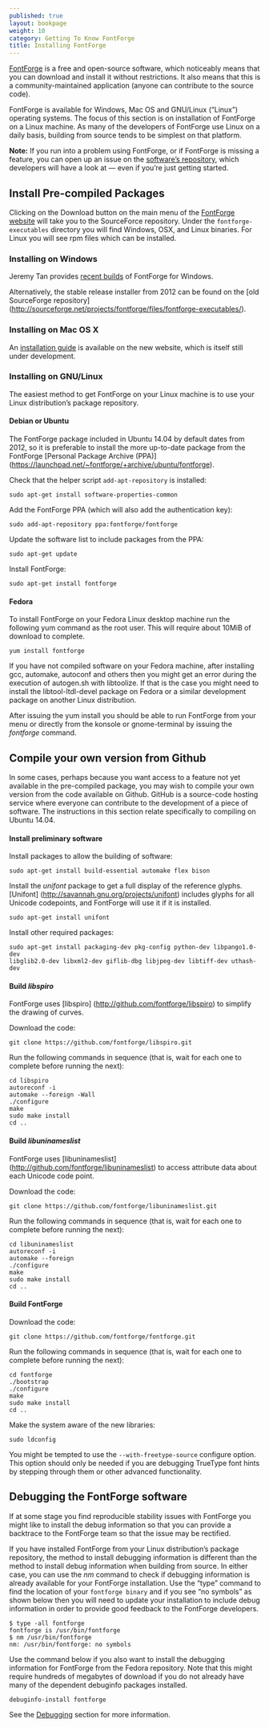 ```yaml
---
published: true
layout: bookpage
weight: 10
category: Getting To Know FontForge
title: Installing FontForge
---
```


[FontForge] is a free and open-source software, which noticeably means that you can download and
install it without restrictions.  It also means that this is a community-maintained application (anyone can contribute to the source code).

FontForge is available for Windows, Mac OS and GNU/Linux (“Linux”) operating systems. The focus of this section is on installation of FontForge on a Linux machine. As many of the developers of FontForge use Linux on a daily basis, building from source tends to be simplest on that platform.

<p class="note"><b>Note:</b> If you run into a problem using FontForge, or if FontForge is missing a
feature, you can open up an issue on the <a href="https://github.com/fontforge/fontforge">software’s
repository</a>, which developers will have a look at &mdash; even if you’re just getting started.</p>


## Install Pre-compiled Packages

Clicking on the Download button on the main menu of the [FontForge website][FontForge] will take you
to the SourceForce repository. Under the `fontforge-executables` directory you will find Windows,
OSX, and Linux binaries. For Linux you will see rpm files which can be installed.

### Installing on Windows

Jeremy Tan provides [recent builds](http://sourceforge.net/projects/fontforgebuilds/) of
FontForge for Windows.

Alternatively, the stable release installer from 2012 can be found on the [old SourceForge repository]
(http://sourceforge.net/projects/fontforge/files/fontforge-executables/).

### Installing on Mac OS X

An [installation guide](http://fontforge.github.io/en-US/downloads/mac/) is available on the new
website, which is itself still under development.

### Installing on GNU/Linux

The easiest method to get FontForge on your Linux machine is to use your Linux distribution’s package repository.

#### Debian or Ubuntu

The FontForge package included in Ubuntu 14.04 by default dates from 2012, so it is preferable to install the more up-to-date package from the FontForge [Personal Package Archive (PPA)] (https://launchpad.net/~fontforge/+archive/ubuntu/fontforge).

Check that the helper script `add-apt-repository` is installed:
    
```
sudo apt-get install software-properties-common
```

Add the FontForge PPA (which will also add the authentication key):
    
```
sudo add-apt-repository ppa:fontforge/fontforge
```

Update the software list to include packages from the PPA:
    
```
sudo apt-get update
```

Install FontForge:
    
```
sudo apt-get install fontforge
```

#### Fedora

To install FontForge on your Fedora Linux desktop machine run the following yum command as the root
user. This will require about 10MiB of download to complete.

```
yum install fontforge
```

If you have not compiled software on your Fedora machine, after installing gcc, automake, autoconf
and others then you might get an error during the execution of autogen.sh with libtoolize. If that
is the case you might need to install the libtool-ltdl-devel package on Fedora or a similar
development package on another Linux distribution.

After issuing the yum install you should be able to run FontForge from your menu or directly from
the konsole or gnome-terminal by issuing the *fontforge* command.


## Compile your own version from Github

In some cases, perhaps because you want access to a feature not yet available in the pre-compiled package, you may wish to compile your own version from the code available on Github.  GitHub is a source-code hosting service where everyone can contribute to the development of a piece of software.  The instructions in this section relate specifically to compiling on Ubuntu 14.04.

#### Install preliminary software

Install packages to allow the building of software:

```
sudo apt-get install build-essential automake flex bison
```

Install the *unifont* package to get a full display of the reference glyphs.  [Unifont] (http://savannah.gnu.org/projects/unifont) includes glyphs for all Unicode codepoints, and FontForge will use it if it is installed.

```
sudo apt-get install unifont
```

Install other required packages: 

```
sudo apt-get install packaging-dev pkg-config python-dev libpango1.0-dev
libglib2.0-dev libxml2-dev giflib-dbg libjpeg-dev libtiff-dev uthash-dev
```

#### Build *libspiro*

FontForge uses [libspiro] (http://github.com/fontforge/libspiro) to simplify the drawing of curves.

Download the code:

```
git clone https://github.com/fontforge/libspiro.git
```

Run the following commands in sequence (that is, wait for each one to complete before running the next):

```
cd libspiro
autoreconf -i
automake --foreign -Wall
./configure
make
sudo make install
cd ..
```

#### Build *libuninameslist*

FontForge uses [libuninameslist] (http://github.com/fontforge/libuninameslist) to access attribute data about each Unicode code point.

Download the code:

```
git clone https://github.com/fontforge/libuninameslist.git
```

Run the following commands in sequence (that is, wait for each one to complete before running the next):

```
cd libuninameslist
autoreconf -i
automake --foreign
./configure
make
sudo make install
cd ..
```

#### Build FontForge

Download the code:

```
git clone https://github.com/fontforge/fontforge.git
```

Run the following commands in sequence (that is, wait for each one to complete before running the next):

```
cd fontforge
./bootstrap
./configure
make
sudo make install
cd ..
```

Make the system aware of the new libraries:
    
```
sudo ldconfig
```

You might be tempted to use the `--with-freetype-source` configure option. This option should only
be needed if you are debugging TrueType font hints by stepping through them or other advanced
functionality.


## Debugging the FontForge software

If at some stage you find reproducible stability issues with FontForge you might like to install the
debug information so that you can provide a backtrace to the FontForge team so that the issue may be
rectified.

If you have installed FontForge from your Linux distribution’s package repository, the method to
install debugging information is different than the method to install debug information when building
from source. In either case, you can use the *nm* command to check if debugging information is
already available for your FontForge installation. Use the “type” command to find the
location of your `fontforge binary` and if you see “no symbols” as shown below then you will need to
update your installation to include debug information in order to provide good feedback to the
FontForge developers.

```
$ type -all fontforge
fontforge is /usr/bin/fontforge
$ nm /usr/bin/fontforge
nm: /usr/bin/fontforge: no symbols
```

Use the command below if you also want to install the debugging information for FontForge from the
Fedora repository. Note that this might require hundreds of megabytes of download if you do not
already have many of the dependent debuginfo packages installed.

```
debuginfo-install fontforge
```

See the [Debugging] section for more information.


[FontForge]: http://fontforge.github.io/
[Debugging]: When_Things_Go_Wrong_With_Fontforge_Itself.html
